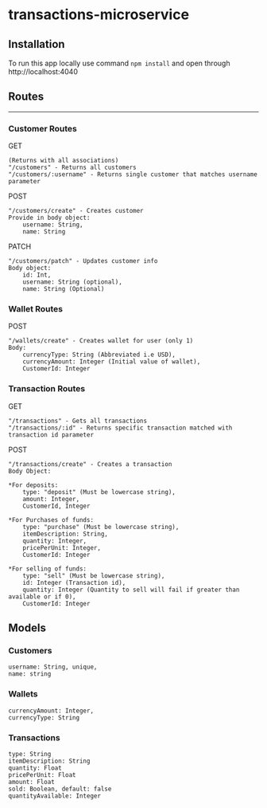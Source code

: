# transactions-microservice

## Installation
To run this app locally use command `npm install` and open through http://localhost:4040
## Routes
<hr />

### Customer Routes
GET

    (Returns with all associations)
    "/customers" - Returns all customers
    "/customers/:username" - Returns single customer that matches username parameter

POST

    "/customers/create" - Creates customer 
    Provide in body object: 
        username: String,
        name: String

PATCH

    "/customers/patch" - Updates customer info
    Body object:
        id: Int,
        username: String (optional),
        name: String (Optional)

### Wallet Routes
POST

    "/wallets/create" - Creates wallet for user (only 1)
    Body:
        currencyType: String (Abbreviated i.e USD),
        currencyAmount: Integer (Initial value of wallet),
        CustomerId: Integer

### Transaction Routes

GET

    "/transactions" - Gets all transactions
    "/transactions/:id" - Returns specific transaction matched with transaction id parameter

POST

    "/transactions/create" - Creates a transaction
    Body Object:

    *For deposits:
        type: "deposit" (Must be lowercase string),
        amount: Integer,
        CustomerId, Integer

    *For Purchases of funds:
        type: "purchase" (Must be lowercase string),
        itemDescription: String,
        quantity: Integer,
        pricePerUnit: Integer,
        CustomerId: Integer

    *For selling of funds:
        type: "sell" (Must be lowercase string),
        id: Integer (Transaction id),
        quantity: Integer (Quantity to sell will fail if greater than available or if 0),
        CustomerId: Integer
## Models
### Customers

    username: String, unique,
    name: string

### Wallets

    currencyAmount: Integer,
    currencyType: String

### Transactions

    type: String
    itemDescription: String
    quantity: Float
    pricePerUnit: Float
    amount: Float
    sold: Boolean, default: false
    quantityAvailable: Integer